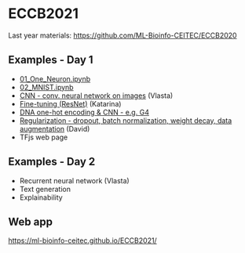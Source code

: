 # ECCB2021

Last year materials: https://github.com/ML-Bioinfo-CEITEC/ECCB2020

## Examples - Day 1

  * [01_One_Neuron.ipynb](https://colab.research.google.com/github/ML-Bioinfo-CEITEC/ECCB2021/blob/main/notebooks/01_One_Neuron.ipynb)
  * [02_MNIST.ipynb](https://colab.research.google.com/github/ML-Bioinfo-CEITEC/ECCB2021/blob/main/notebooks/02_MNIST.ipynb)
  * [CNN - conv. neural network on images](https://colab.research.google.com/github/ML-Bioinfo-CEITEC/ECCB2021/blob/main/notebooks/03_CNN_Demo.ipynb)  (Vlasta) 
  * [Fine-tuning (ResNet)](https://colab.research.google.com/github/ML-Bioinfo-CEITEC/ECCB2021/blob/main/notebooks/04_Transfer_Learning.ipynb) (Katarina)
  * [DNA one-hot encoding & CNN - e.g. G4](https://colab.research.google.com/github/ML-Bioinfo-CEITEC/ECCB2021/blob/main/notebooks/05_One_Hot_Demo.ipynb)
  * [Regularization - dropout, batch normalization, weight decay, data augmentation](https://github.com/ML-Bioinfo-CEITEC/ECCB2021/blob/main/notebooks/06_Regularization_Demo.ipynb)  (David)
  * TFjs web page

## Examples - Day 2

  * Recurrent neural network (Vlasta)
  * Text generation
  * Explainability

## Web app

https://ml-bioinfo-ceitec.github.io/ECCB2021/
